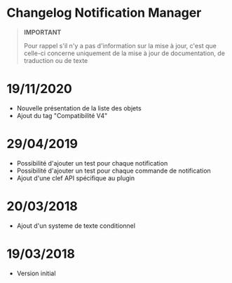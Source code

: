 # Changelog Notification Manager

>**IMPORTANT**
>
>Pour rappel s'il n'y a pas d'information sur la mise à jour, c'est que celle-ci concerne uniquement de la mise à jour de documentation, de traduction ou de texte

# 19/11/2020

- Nouvelle présentation de la liste des objets
- Ajout du tag "Compatibilité V4"

# 29/04/2019

- Possibilité d'ajouter un test pour chaque notification
- Possibilité d'ajouter un test pour chaque commande de notification
- Ajout d'une clef API spécifique au plugin

# 20/03/2018

- Ajout d'un systeme de texte conditionnel

# 19/03/2018

- Version initial
